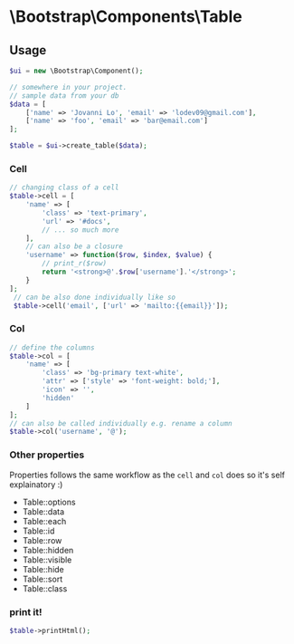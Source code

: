 \Bootstrap\Components\Table
============================

## Usage
```php
$ui = new \Bootstrap\Component();

// somewhere in your project.
// sample data from your db
$data = [
    ['name' => 'Jovanni Lo', 'email' => 'lodev09@gmail.com'],
    ['name' => 'foo', 'email' => 'bar@email.com']
];

$table = $ui->create_table($data);
```

### Cell
```php
// changing class of a cell
$table->cell = [
    'name' => [
        'class' => 'text-primary',
        'url' => '#docs',
        // ... so much more
    ],
    // can also be a closure
    'username' => function($row, $index, $value) {
        // print_r($row)
        return '<strong>@'.$row['username'].'</strong>';
    }
];
 // can be also done individually like so
 $table->cell('email', ['url' => 'mailto:{{email}}']);
```

### Col
```php
// define the columns
$table->col = [
    'name' => [
        'class' => 'bg-primary text-white',
        'attr' => ['style' => 'font-weight: bold;'],
        'icon' => '',
        'hidden'
    ]
];
// can also be called individually e.g. rename a column
$table->col('username', '@');
```

### Other properties
Properties follows the same workflow as the `cell` and `col` does so it's self explainatory :)

- Table::options
- Table::data
- Table::each
- Table::id
- Table::row
- Table::hidden
- Table::visible
- Table::hide
- Table::sort
- Table::class

### print it!
```php
$table->printHtml();
```